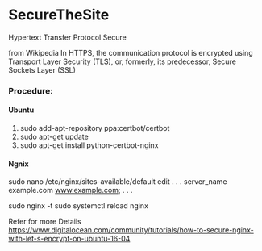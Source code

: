 # SecureTheSite
Hypertext Transfer Protocol Secure 

from Wikipedia
In HTTPS, the communication protocol is encrypted using Transport Layer Security (TLS), or, formerly,
its predecessor, Secure Sockets Layer (SSL)


### Procedure:
#### Ubuntu
 1. sudo add-apt-repository ppa:certbot/certbot
 2. sudo apt-get update
 3. sudo apt-get install python-certbot-nginx
 
 #### Ngnix
 sudo nano /etc/nginx/sites-available/default
 edit
     . . .
    server_name example.com www.example.com;
    . . .

sudo nginx -t
sudo systemctl reload nginx

Refer for more Details
https://www.digitalocean.com/community/tutorials/how-to-secure-nginx-with-let-s-encrypt-on-ubuntu-16-04

 
 

